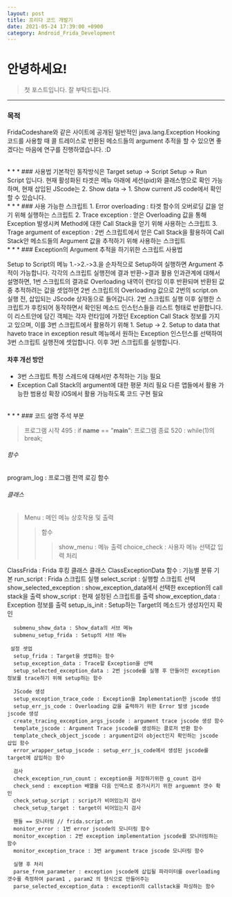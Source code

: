 ```yaml
---
layout: post
title: 프리다 코드 개발기
date: 2021-05-24 17:39:00 +0900
category: Android_Frida_Development
---
```

# 안녕하세요!

> 첫 포스트입니다. 잘 부탁드립니다.

* * *
### 목적
FridaCodeshare와 같은 사이트에 공개된 일반적인 java.lang.Exception Hooking 코드를 사용할 때 콜 트레이스로 반환된 메소드들의 argument 추적을 할 수 있으면 좋겠다는 마음에 연구를 진행하였습니다. :D

<br>
* * * 
### 사용법
기본적인 동작방식은
Target setup -> Script Setup -> Run Script 입니다.
현재 활성화된 타겟은 메뉴 아래에 세션(pid)와 클래스명으로 확인 가능하며,
현재 삽입된 JScode는 2. Show data -> 1. Show current JS code에서 확인 할 수 있습니다.

<br>
* * * 
### 사용 가능한 스크립트
1. Error overloading : 타겟 함수의 오버로딩 값을 얻기 위해 실행하는 스크립트
2. Trace exception : 얻은 Overloading 값을 통해 Exception 발생시켜  Method에 대한 Call Stack을 얻기 위해 사용하는 스크립트
3. Trage argument of exception : 2번 스크립트에서 얻은 Call Stack을 활용하여 Call Stack안 메소드들의 Argument 값을 추적하기 위해 사용하는 스크립트

<br>
* * * 
### Exception의 Argument 추적을 하기위한 스크립트 사용법

Setup to Script의 메뉴 1.->2.->3.을 순차적으로 Setup하여 실행하면 Argument 추적이 가능합니다.
각각의 스크립트 실행전에 결과 반환->결과 활용 인과관계에 대해서 설명하면,
1번 스크립트의 결과로 Overloading 내역이 런타임 이후 반환되며 반환된 값 중 추적하려는 값을 셋업하면
2번 스크립트의 Overloading 값으로 2번의 script.on 실행 전, 삽입되는 JScode 상자동으로 들어갑니다.
2번 스크립트 실행 이후 실행한 스크립트가 후킹되어 동작하면서 확인된 메소드 인스턴스들을 리스트 형태로 반환합니다.
이 리스트안에 담긴 객체는 각자 런타임에 가졌던 Exception Call Stack 정보를 가지고 있으며, 이를 3번 스크립트에서
활용하기 위해 1. Setup -> 2. Setup to data that haveto trace in exception result 메뉴에서 원하는 
Exception 인스턴스를 선택하여 3번 스크립트 실행전에 셋업합니다.
이후 3번 스크립트를 실행합니다.

#### 차후 개선 방안
- 3번 스크립트 특정 스레드에 대해서만 추적하는 기능 필요
- Exception Call Stack의 argument에 대한 평문 처리 필요
다른 앱들에서 활용 가능한 범용성 확장
iOS에서 활용 가능하도록 코드 구현 필요

<br>
* * * 
### 코드 설명 주석 부분

> 프로그램 시작 495 : if __name__ == "__main__":
> 프로그램 종료 520 : while(1)의 break;

###### 함수
  program_log : 프로그램 전역 로깅 함수

###### 클래스 
>Menu : 메인 메뉴 상호작용 및 출력
>>함수
>>>show_menu : 메뉴 출력
>>>choice_check : 사용자 메뉴 선택값 입력 처리

  ClassFrida : Frida 후킹 클래스
    클래스
      ClassExceptionData
    함수 : 기능별 분류
      기본
      run_script : Frida 스크립트 실행
      select_script : 실행할 스크립트 선택
      show_selected_exception : show_exception_data에서 선택한 exception의 call stack을 출력
      show_script : 현재 설정된 스크립트를 출력
      show_exception_data : Exception 정보를 출력
      setup_is_init : Setup하는 Target의 메소드가 생성자인지 확인

      submenu_show_data : Show_data의 서브 메뉴
      submenu_setup_frida : Setup의 서브 메뉴

     설정 셋업
      setup_frida : Target을 셋업하는 함수
      setup_exception_data : Trace할 Exception을 선택
      setup_selected_exception_data : 2번 jscode를 실행 후 만들어진 exception 정보를 trace하기 위해 setup하는 함수

      JScode 생성
      setup_exception_trace_code : Exception을 Implementation한 jscode 생성
      setup_err_js_code : Overloading 값을 출력하기 위한 Error 발생 jscode jscode 생성
      create_tracing_exception_args_jscode : argument trace jscode 생성 함수
      template_jscode : Argument Trace jscode를 생성하는 클로저 반환 함수
      template_check_object_jscode : argument값이 object인지 확인하는 jscode 삽입 함수
      error_wrapper_setup_jscode : setup_err_js_code에서 생성된 jscode를 target에 삽입하는 함수

      검사
      check_exception_run_count : exception을 저장하기위한 g_count 검사
      check_send : exception 배열을 다음 인덱스로 증가시키기 위한 arguemnt 갯수 확인
      check_setup_script : script가 비어있는지 검사
      check_setup_target : target이 비어있는지 검사

      핸들 == 모니터링 // frida.script.on
      monitor_error : 1번 error jscode의 모니터링 함수
      monitor_exception : 2번 exception implementation jscode를 모니터링하는 함수
      monitor_exception_trace : 3번 argument trace jscode 모니터링 함수

      실행 후 처리
      parse_from_parameter : exception jscode에 삽입될 파라미터를 overloading 갯수를 측정하여 param1 , param2 의 형식으로 만들어주는
      parse_selected_exception_data : exception의 callstack을 파싱하는 함수
